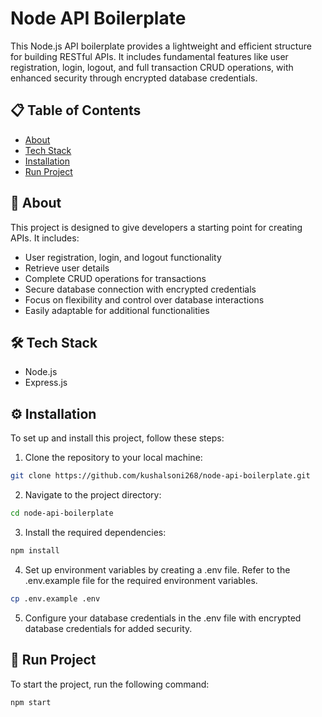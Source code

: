 # Node API Boilerplate

This Node.js API boilerplate provides a lightweight and efficient structure for building RESTful APIs. It includes fundamental features like user registration, login, logout, and full transaction CRUD operations, with enhanced security through encrypted database credentials.

## 📋 Table of Contents

- [About](#user-content-beginner-about)
- [Tech Stack](#user-content-️-tech-stack)
- [Installation](#user-content-️-installation)
- [Run Project](#user-content--run-project)

##  :beginner: About

This project is designed to give developers a starting point for creating APIs. It includes:

- User registration, login, and logout functionality
- Retrieve user details
- Complete CRUD operations for transactions
- Secure database connection with encrypted credentials
- Focus on flexibility and control over database interactions
- Easily adaptable for additional functionalities

## 🛠️ Tech Stack

- Node.js
- Express.js

## ⚙️ Installation

To set up and install this project, follow these steps:

1. Clone the repository to your local machine:

```bash
git clone https://github.com/kushalsoni268/node-api-boilerplate.git
```

2. Navigate to the project directory:

```bash
cd node-api-boilerplate
```

3. Install the required dependencies:

```bash
npm install
```

4. Set up environment variables by creating a .env file. Refer to the .env.example file for the required environment variables.

```bash
cp .env.example .env
```

5. Configure your database credentials in the .env file with encrypted database credentials for added security.

## 🚀 Run Project

To start the project, run the following command:

```bash
npm start
```